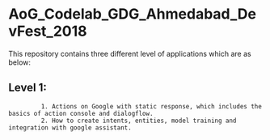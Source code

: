 # AoG_Codelab_GDG_Ahmedabad_DevFest_2018

This repository contains three different level of applications which are as below:
   ## Level 1: 
             1. Actions on Google with static response, which includes the basics of action console and dialogflow.
             2. How to create intents, entities, model training and integration with google assistant.

